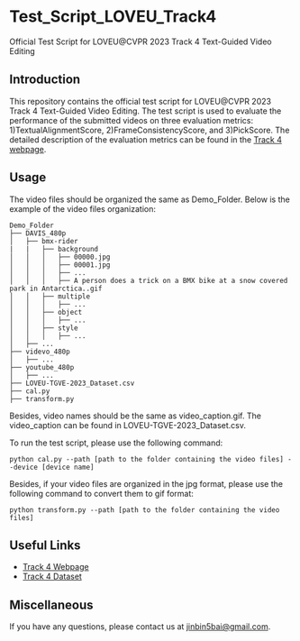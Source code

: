 # Test_Script_LOVEU_Track4
Official Test Script for LOVEU@CVPR 2023 Track 4 Text-Guided Video Editing

## Introduction
This repository contains the official test script for LOVEU@CVPR 2023 Track 4 Text-Guided Video Editing. The test script is used to evaluate the performance of the submitted videos on three evaluation metrics: 1)TextualAlignmentScore, 2)FrameConsistencyScore, and 3)PickScore. The detailed description of the evaluation metrics can be found in the [Track 4 webpage](https://sites.google.com/view/loveucvpr23/track4?authuser=0).

## Usage
The video files should be organized the same as Demo_Folder. Below is the example of the video files organization:

```
Demo_Folder
├── DAVIS_480p
│   ├── bmx-rider
|   |   ├── background
│   │   │   ├── 00000.jpg
│   │   │   ├── 00001.jpg
│   │   │   ├── ...
│   │   │   ├── A person does a trick on a BMX bike at a snow covered park in Antarctica..gif
│   │   ├── multiple
│   │   │   ├── ...
│   │   ├── object
│   │   │   ├── ...
│   │   ├── style
│   │   │   ├── ...
│   ├── ...
├── videvo_480p
│   ├── ...
├── youtube_480p
│   ├── ...
├── LOVEU-TGVE-2023_Dataset.csv
├── cal.py
├── transform.py
```

Besides, video names should be the same as video_caption.gif. The video_caption can be found in LOVEU-TGVE-2023_Dataset.csv. 

To run the test script, please use the following command:

```
python cal.py --path [path to the folder containing the video files] --device [device name]
```

Besides, if your video files are organized in the jpg format, please use the following command to convert them to gif format:

```
python transform.py --path [path to the folder containing the video files]
```

## Useful Links
- [Track 4 Webpage](https://sites.google.com/view/loveucvpr23/track4?authuser=0)
- [Track 4 Dataset](https://drive.google.com/file/d/1D7ZVm66IwlKhS6UINoDgFiFJp_mLIQ0W/view)

## Miscellaneous
If you have any questions, please contact us at <jinbin5bai@gmail.com>.